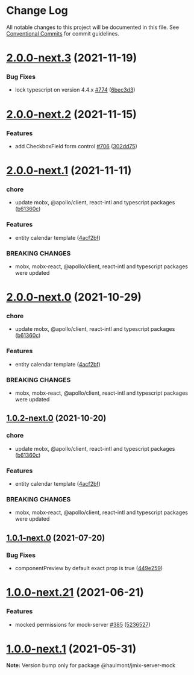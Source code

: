 # Change Log

All notable changes to this project will be documented in this file.
See [Conventional Commits](https://conventionalcommits.org) for commit guidelines.

# [2.0.0-next.3](https://github.com/haulmont/jmix-frontend/tree/master/packages/jmix-server-mock/compare/@haulmont/jmix-server-mock@2.0.0-next.2...@haulmont/jmix-server-mock@2.0.0-next.3) (2021-11-19)


### Bug Fixes

* lock typescript on version 4.4.x [#774](https://github.com/haulmont/jmix-frontend/tree/master/packages/jmix-server-mock/issues/774) ([6bec3d3](https://github.com/haulmont/jmix-frontend/tree/master/packages/jmix-server-mock/commit/6bec3d3120e98d471a5c21a43095c9f923fb9640))





# [2.0.0-next.2](https://github.com/haulmont/jmix-frontend/tree/master/packages/jmix-server-mock/compare/@haulmont/jmix-server-mock@2.0.0-next.1...@haulmont/jmix-server-mock@2.0.0-next.2) (2021-11-15)


### Features

* add CheckboxField form control [#706](https://github.com/haulmont/jmix-frontend/tree/master/packages/jmix-server-mock/issues/706) ([302dd75](https://github.com/haulmont/jmix-frontend/tree/master/packages/jmix-server-mock/commit/302dd75c844c34e08c5f658ee66e8c5017ec78c6))





# [2.0.0-next.1](https://github.com/haulmont/jmix-frontend/tree/master/packages/jmix-server-mock/compare/@haulmont/jmix-server-mock@1.0.1...@haulmont/jmix-server-mock@2.0.0-next.1) (2021-11-11)


### chore

* update mobx, @apollo/client, react-intl and typescript packages ([b61360c](https://github.com/haulmont/jmix-frontend/tree/master/packages/jmix-server-mock/commit/b61360c8444e7d969be127bcebff00a3e49dafc0))


### Features

* entity calendar template ([4acf2bf](https://github.com/haulmont/jmix-frontend/tree/master/packages/jmix-server-mock/commit/4acf2bf79c69039d3909b0a2287933b01e9f385a))


### BREAKING CHANGES

* mobx, mobx-react, @apollo/client, react-intl and typescript packages were updated





# [2.0.0-next.0](https://github.com/haulmont/jmix-frontend/tree/master/packages/jmix-server-mock/compare/@haulmont/jmix-server-mock@1.0.1-next.0...@haulmont/jmix-server-mock@2.0.0-next.0) (2021-10-29)


### chore

* update mobx, @apollo/client, react-intl and typescript packages ([b61360c](https://github.com/haulmont/jmix-frontend/tree/master/packages/jmix-server-mock/commit/b61360c8444e7d969be127bcebff00a3e49dafc0))


### Features

* entity calendar template ([4acf2bf](https://github.com/haulmont/jmix-frontend/tree/master/packages/jmix-server-mock/commit/4acf2bf79c69039d3909b0a2287933b01e9f385a))


### BREAKING CHANGES

* mobx, mobx-react, @apollo/client, react-intl and typescript packages were updated





## [1.0.2-next.0](https://github.com/haulmont/jmix-frontend/tree/master/packages/jmix-server-mock/compare/@haulmont/jmix-server-mock@1.0.1-next.0...@haulmont/jmix-server-mock@1.0.2-next.0) (2021-10-20)


### chore

* update mobx, @apollo/client, react-intl and typescript packages ([b61360c](https://github.com/haulmont/jmix-frontend/tree/master/packages/jmix-server-mock/commit/b61360c8444e7d969be127bcebff00a3e49dafc0))


### Features

* entity calendar template ([4acf2bf](https://github.com/haulmont/jmix-frontend/tree/master/packages/jmix-server-mock/commit/4acf2bf79c69039d3909b0a2287933b01e9f385a))


### BREAKING CHANGES

* mobx, mobx-react, @apollo/client, react-intl and typescript packages were updated





## [1.0.1-next.0](https://github.com/haulmont/jmix-frontend/tree/master/packages/jmix-server-mock/compare/@haulmont/jmix-server-mock@1.0.0...@haulmont/jmix-server-mock@1.0.1-next.0) (2021-07-20)


### Bug Fixes

* componentPreview by default exact prop is true ([449e259](https://github.com/haulmont/jmix-frontend/tree/master/packages/jmix-server-mock/commit/449e259caf99b8da8dfee943fde5a9a629f016be))





# [1.0.0-next.21](https://github.com/haulmont/jmix-frontend/tree/master/packages/jmix-server-mock/compare/@haulmont/jmix-server-mock@1.0.0-next.20...@haulmont/jmix-server-mock@1.0.0-next.21) (2021-06-21)


### Features

* mocked permissions for mock-server [#385](https://github.com/haulmont/jmix-frontend/tree/master/packages/jmix-server-mock/issues/385) ([5236527](https://github.com/haulmont/jmix-frontend/tree/master/packages/jmix-server-mock/commit/5236527e6aa6e8d816be65ad204ad58279962c52))





# [1.0.0-next.1](https://github.com/haulmont/jmix-frontend/tree/master/packages/jmix-server-mock/compare/@haulmont/jmix-server-mock@1.0.0-next.0...@haulmont/jmix-server-mock@1.0.0-next.1) (2021-05-31)

**Note:** Version bump only for package @haulmont/jmix-server-mock
